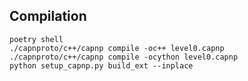 Compilation 
--------------

```
poetry shell
./capnproto/c++/capnp compile -oc++ level0.capnp
./capnproto/c++/capnp compile -ocython level0.capnp
python setup_capnp.py build_ext --inplace
```
